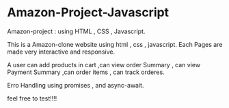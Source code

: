 # Amazon-Project-Javascript
Amazon-project : using HTML , CSS , Javascript. 


This is a Amazon-clone website using html , css , javascript.
Each Pages are made very interactive and responsive.

A user can add products in cart ,can view order Summary , can view Payment Summary ,can order items , can track orderes.

Erro Handling using promises , and async-await.

feel free to test!!!!